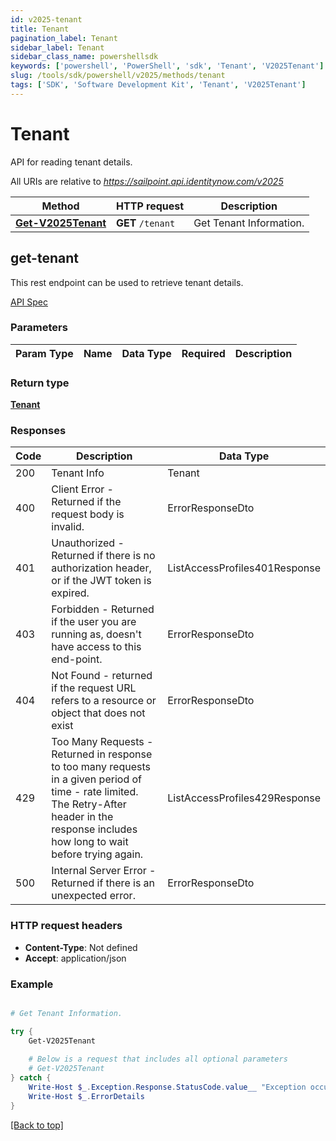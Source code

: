 ```yaml
---
id: v2025-tenant
title: Tenant
pagination_label: Tenant
sidebar_label: Tenant
sidebar_class_name: powershellsdk
keywords: ['powershell', 'PowerShell', 'sdk', 'Tenant', 'V2025Tenant'] 
slug: /tools/sdk/powershell/v2025/methods/tenant
tags: ['SDK', 'Software Development Kit', 'Tenant', 'V2025Tenant']
---
```


# Tenant
  API for reading tenant details. 
  

All URIs are relative to *https://sailpoint.api.identitynow.com/v2025*

Method | HTTP request | Description
------------- | ------------- | -------------
[**Get-V2025Tenant**](#get-tenant) | **GET** `/tenant` | Get Tenant Information.


## get-tenant
This rest endpoint can be used to retrieve tenant details.

[API Spec](https://developer.sailpoint.com/docs/api/v2025/get-tenant)

### Parameters 
Param Type | Name | Data Type | Required  | Description
------------- | ------------- | ------------- | ------------- | ------------- 

### Return type
[**Tenant**](../models/tenant)

### Responses
Code | Description  | Data Type
------------- | ------------- | -------------
200 | Tenant Info | Tenant
400 | Client Error - Returned if the request body is invalid. | ErrorResponseDto
401 | Unauthorized - Returned if there is no authorization header, or if the JWT token is expired. | ListAccessProfiles401Response
403 | Forbidden - Returned if the user you are running as, doesn&#39;t have access to this end-point. | ErrorResponseDto
404 | Not Found - returned if the request URL refers to a resource or object that does not exist | ErrorResponseDto
429 | Too Many Requests - Returned in response to too many requests in a given period of time - rate limited. The Retry-After header in the response includes how long to wait before trying again. | ListAccessProfiles429Response
500 | Internal Server Error - Returned if there is an unexpected error. | ErrorResponseDto

### HTTP request headers
- **Content-Type**: Not defined
- **Accept**: application/json

### Example
```powershell

# Get Tenant Information.

try {
    Get-V2025Tenant 
    
    # Below is a request that includes all optional parameters
    # Get-V2025Tenant  
} catch {
    Write-Host $_.Exception.Response.StatusCode.value__ "Exception occurred when calling Get-V2025Tenant"
    Write-Host $_.ErrorDetails
}
```
[[Back to top]](#) 
